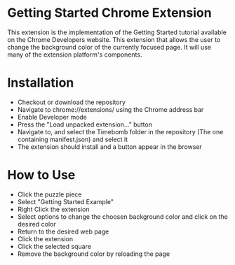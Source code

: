 # Getting Started Chrome Extension

This extension is the implementation of the Getting Started tutorial available on the Chrome Developers website. This extension that allows the user to change the background color of the currently focused page. It will use many of the extension platform's components.

# Installation

- Checkout or download the repository
- Navigate to chrome://extensions/ using the Chrome address bar
- Enable Developer mode
- Press the "Load unpacked extension..." button
- Navigate to, and select the Timebomb folder in the repository (The one containing manifest.json) and select it
- The extension should install and a button appear in the browser

# How to Use 

- Click the puzzle piece 
- Select "Getting Started Example"
- Right Click the extension
- Select options to change the choosen background color and click on the desired color 
- Return to the desired web page 
- Click the extension
- Click the selected square 
- Remove the background color by reloading the page

